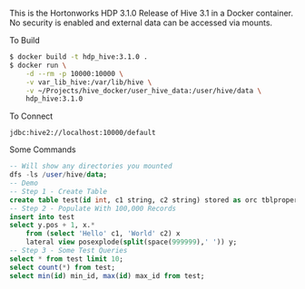 This is the Hortonworks HDP 3.1.0 Release of Hive 3.1 in a Docker container. No security is enabled and external data can be accessed via mounts.

To Build
```sh
$ docker build -t hdp_hive:3.1.0 .
$ docker run \
    -d --rm -p 10000:10000 \
    -v var_lib_hive:/var/lib/hive \
    -v ~/Projects/hive_docker/user_hive_data:/user/hive/data \
    hdp_hive:3.1.0
```

To Connect
```
jdbc:hive2://localhost:10000/default
```

Some Commands
```sql
-- Will show any directories you mounted
dfs -ls /user/hive/data;
-- Demo
-- Step 1 - Create Table
create table test(id int, c1 string, c2 string) stored as orc tblproperties('transactional'='true');
-- Step 2 - Populate With 100,000 Records
insert into test
select y.pos + 1, x.*
    from (select 'Hello' c1, 'World' c2) x	
    lateral view posexplode(split(space(999999),' ')) y;
-- Step 3 - Some Test Queries
select * from test limit 10;
select count(*) from test;
select min(id) min_id, max(id) max_id from test;
```